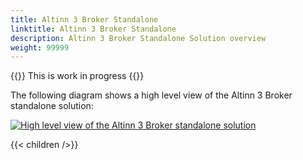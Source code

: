 ```yaml
---
title: Altinn 3 Broker Standalone
linktitle: Altinn 3 Broker Standalone
description: Altinn 3 Broker Standalone Solution overview
weight: 99999
---
```


{{<notice warning>}} <!-- info -->
This is work in progress
{{</notice>}}

The following diagram shows a high level view of the Altinn 3 Broker standalone solution:

[![High level view of the Altinn 3 Broker standalone solution](<Altinn formidling 3.0 løsningsskisse standalone M2M.svg> "High level view of the Altinn 3 Broker standalone solution")](https://www.vg.no "Les VG")

<!--The components of the solution are described below. -->
{{< children />}}

